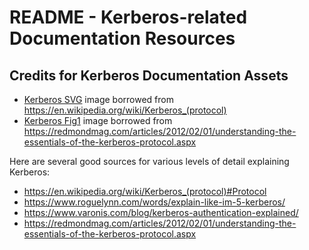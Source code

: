 
# README - Kerberos-related Documentation Resources

## Credits for Kerberos Documentation Assets

* [Kerberos SVG](Kerberos.svg) image borrowed from
  https://en.wikipedia.org/wiki/Kerberos_(protocol)
* [Kerberos Fig1](0212red_Kerberos_Fig1.jpg) image borrowed from
  https://redmondmag.com/articles/2012/02/01/understanding-the-essentials-of-the-kerberos-protocol.aspx

Here are several good sources for various levels of detail explaining Kerberos:

* https://en.wikipedia.org/wiki/Kerberos_(protocol)#Protocol
* https://www.roguelynn.com/words/explain-like-im-5-kerberos/
* https://www.varonis.com/blog/kerberos-authentication-explained/
* https://redmondmag.com/articles/2012/02/01/understanding-the-essentials-of-the-kerberos-protocol.aspx
